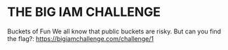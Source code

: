 # THE BIG IAM CHALLENGE
Buckets of Fun
We all know that public buckets are risky. But can you find the flag?: https://bigiamchallenge.com/challenge/1
